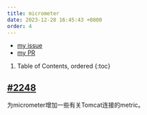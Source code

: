 ```yaml
---
title: micrometer
date: 2023-12-28 16:45:43 +0800
order: 4
---
```


- [my issue](https://github.com/micrometer-metrics/micrometer/issues?q=is%3Aissue+author%3A%40me+)
- [my PR](https://github.com/micrometer-metrics/micrometer/pulls?q=is%3Apr+author%3A%40me+)

1. Table of Contents, ordered
{:toc}

## [#2248](https://github.com/micrometer-metrics/micrometer/pull/2248)
为micrometer增加一些有关Tomcat连接的metric。
